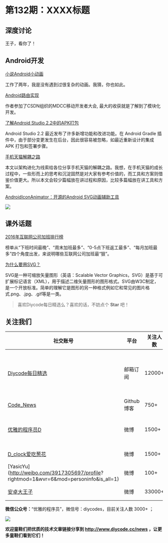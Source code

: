 # 第132期：XXXX标题

## 深度讨论

[]()

王子，看你了！

## Android开发

[小说Android小动画](http://mp.weixin.qq.com/s/NCSqH69zyo_FbbZWqIhPag)

工作了两年，我是没有遇到过很复杂的动画。我猜，你也如此。

[Android路由实现](http://blog.csdn.net/qibin0506/article/details/53373412)

作者参加了CSDN组织的MDCC移动开发者大会, 最大的收获就是了解到了模块化开发。

[了解Android Studio 2.2中的APK打包](http://mp.weixin.qq.com/s/MudnAVzvH7_7SGkdsV2_Eg)

Android Studio 2.2 最近发布了许多新增功能和改进功能。在 Android Gradle 插件中，由于部分变更发生在后台，因此很容易被忽略，如最近重新设计的集成 APK 打包和签署步骤。

[手机天猫解耦之路](http://mp.weixin.qq.com/s/XZ5G-SqrpO8Etj7D5Y55Vw)

本文以架构进化为线索给各位分享手机天猫的解耦之路。我想，在手机天猫的成长过程中，一些形而上的思考和沉淀固然是对大家有参考价值的，而工具和方案则借鉴价值更大。所以本文会较少篇幅放在讲过程和原因，比较多篇幅放在讲工具和方案。

[AndroidIconAnimator：开源的Android SVG动画辅助工具](https://github.com/romannurik/AndroidIconAnimator)

![](https://github.com/romannurik/AndroidIconAnimator/raw/master/art/screencap.gif)

## 课外话题

[2016年互联网公司加班排行榜](http://mp.weixin.qq.com/s/UtROTUFVUwo0dnwCkg0RrQ)

榜单从“下班时间最晚”、“周末加班最多”、“0-5点下班返工最多”、“每月加班最多”四个角度出发，来说明哪些互联网公司加班最“狠”。

[为什么要用SVG？](https://isux.tencent.com/why-svg.html)

SVG是一种可缩放矢量图形（英语：Scalable Vector Graphics，SVG）是基于可扩展标记语言（XML），用于描述二维矢量图形的图形格式。SVG由W3C制定，是一个开放标准。简单的理解它是图形的另一种格式例如它和常见的图片格式.png、.jpg、.gif等是一类。

> 喜欢Diycode每日精选么？喜欢的话，不妨点个 **Star** 吧！

## 关注我们

| 社交账号  |  平台  | 关注人数 | 说明 |
| -------- | -------- | -------- | -------- |
| [Diycode每日精选](http://list.qq.com/cgi-bin/qf_invite?id=d469993d2c888e971c0fbb2309c4d84256968386b126b967)|   邮箱订阅  | 12000+ | 每日分享一次Android、iOS、Swfit技术干货  |
| [Code_News](https://github.com/DiyCodes/code_news) |    Github博客  |750+ | 每日邮件推送列表  |
| [优雅的程序员D](http://weibo.com/u/5891258264) |   微博  | 1500+ | 官方微博，每日分享开源信息  |
| [D_clock爱吃葱花](http://weibo.com/u/2480694892)  |   微博  | 1500+ | 日报发起人  |
|[YasicYu](http://weibo.com/3917305697/profile? rightmod=1&wvr=6&mod=personinfo&is_all=1)  |   微博  | 100+ | 日报发起人  |
|[安卓大王子](http://weibo.com/apkbus/)   |   微博  | 33000+ | 日报发起人  |

**微信公众号：**“优雅的程序员”，微信号：diycodes，目前关注人数 3000+ ；

![](http://upload-images.jianshu.io/upload_images/1846413-b42abfa70f909099.jpg?imageMogr2/auto-orient/strip%7CimageView2/2/w/1240)

**欢迎童鞋们把优质的技术文章链接分享到 http://www.diycode.cc/news ，让更多童鞋们看到它们！**